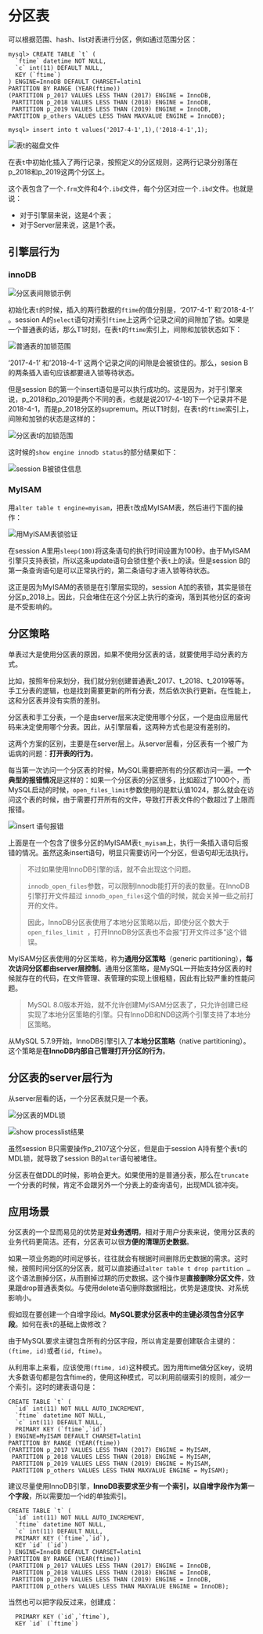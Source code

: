 # 分区表

可以根据范围、hash、list对表进行分区，例如通过范围分区：

```
mysql> CREATE TABLE `t` (
  `ftime` datetime NOT NULL,
  `c` int(11) DEFAULT NULL,
  KEY (`ftime`)
) ENGINE=InnoDB DEFAULT CHARSET=latin1
PARTITION BY RANGE (YEAR(ftime))
(PARTITION p_2017 VALUES LESS THAN (2017) ENGINE = InnoDB,
 PARTITION p_2018 VALUES LESS THAN (2018) ENGINE = InnoDB,
 PARTITION p_2019 VALUES LESS THAN (2019) ENGINE = InnoDB,
PARTITION p_others VALUES LESS THAN MAXVALUE ENGINE = InnoDB);

mysql> insert into t values('2017-4-1',1),('2018-4-1',1);
```

![表t的磁盘文件](分区表.assets/1588727952939.png)

在表`t`中初始化插入了两行记录，按照定义的分区规则，这两行记录分别落在p_2018和p_2019这两个分区上。

这个表包含了一个`.frm`文件和4个`.ibd`文件，每个分区对应一个`.ibd`文件。也就是说：

- 对于引擎层来说，这是4个表；
- 对于Server层来说，这是1个表。



## 引擎层行为

### innoDB

![分区表间隙锁示例](分区表.assets/d28d6ab873bd8337d88812d45b9266c7.png)

初始化表`t`的时候，插入的两行数据的`ftime`的值分别是，‘2017-4-1’ 和’2018-4-1’ 。session A的`select`语句对索引`ftime`上这两个记录之间的间隙加了锁。如果是一个普通表的话，那么T1时刻，在表`t`的`ftime`索引上，间隙和加锁状态如下：

![普通表的加锁范围](分区表.assets/1588728160072.png)

‘2017-4-1’ 和’2018-4-1’ 这两个记录之间的间隙是会被锁住的。那么，sesion B的两条插入语句应该都要进入锁等待状态。

但是session B的第一个insert语句是可以执行成功的。这是因为，对于引擎来说，p_2018和p_2019是两个不同的表，也就是说2017-4-1的下一个记录并不是2018-4-1，而是p_2018分区的supremum。所以T1时刻，在表`t`的`ftime`索引上，间隙和加锁的状态是这样的：

![分区表t的加锁范围](分区表.assets/1588728323155.png)

这时候的`show engine innodb status`的部分结果如下：

![session B被锁住信息](分区表.assets/e3d83d9ba89de9a6f541c9a2f24a3b0f.png)



### MyISAM

用`alter table t engine=myisam`，把表`t`改成MyISAM表，然后进行下面的操作：

![用MyISAM表锁验证](分区表.assets/941306d4a7193455dcf1cfebf7678876.png)

在session A里用`sleep(100)`将这条语句的执行时间设置为100秒。由于MyISAM引擎只支持表锁，所以这条update语句会锁住整个表`t`上的读。但是session B的第一条查询语句是可以正常执行的，第二条语句才进入锁等待状态。

这正是因为MyISAM的表锁是在引擎层实现的，session A加的表锁，其实是锁在分区p_2018上。因此，只会堵住在这个分区上执行的查询，落到其他分区的查询是不受影响的。



## 分区策略

单表过大是使用分区表的原因，如果不使用分区表的话，就要使用手动分表的方式。

比如，按照年份来划分，我们就分别创建普通表t_2017、t_2018、t_2019等等。手工分表的逻辑，也是找到需要更新的所有分表，然后依次执行更新。在性能上，这和分区表并没有实质的差别。

分区表和手工分表，一个是由server层来决定使用哪个分区，一个是由应用层代码来决定使用哪个分表。因此，从引擎层看，这两种方式也是没有差别的。

这两个方案的区别，主要是在server层上。从server层看，分区表有一个被广为诟病的问题：**打开表的行为**。

每当第一次访问一个分区表的时候，MySQL需要把所有的分区都访问一遍。**一个典型的报错情况**是这样的：如果一个分区表的分区很多，比如超过了1000个，而MySQL启动的时候，`open_files_limit`参数使用的是默认值1024，那么就会在访问这个表的时候，由于需要打开所有的文件，导致打开表文件的个数超过了上限而报错。

![insert 语句报错](分区表.assets/abfa0054ec43d97fb18ba3c1c8829ae7.png)

上面是在一个包含了很多分区的MyISAM表`t_myisam`上，执行一条插入语句后报错的情况。虽然这条insert语句，明显只需要访问一个分区，但语句却无法执行。

> 不过如果使用InnoDB引擎的话，就不会出现这个问题。
>
> `innodb_open_files`参数，可以限制Innodb能打开的表的数量。在InnoDB引擎打开文件超过 `innodb_open_files`这个值的时候，就会关掉一些之前打开的文件。
>
> 因此，InnoDB分区表使用了本地分区策略以后，即使分区个数大于`open_files_limit `，打开InnoDB分区表也不会报“打开文件过多”这个错误。

MyISAM分区表使用的分区策略，称为**通用分区策略**（generic partitioning），**每次访问分区都由server层控制**。通用分区策略，是MySQL一开始支持分区表的时候就存在的代码，在文件管理、表管理的实现上很粗糙，因此有比较严重的性能问题。

> MySQL 8.0版本开始，就不允许创建MyISAM分区表了，只允许创建已经实现了本地分区策略的引擎。只有InnoDB和NDB这两个引擎支持了本地分区策略。

从MySQL 5.7.9开始，InnoDB引擎引入了**本地分区策略**（native partitioning）。这个策略是**在InnoDB内部自己管理打开分区的行为**。



## 分区表的server层行为

从server层看的话，一个分区表就只是一个表。

![分区表的MDL锁](分区表.assets/0eca5a3190161e59ea58493915bd5e81.png)

![show processlist结果](分区表.assets/afe662f5e051a2ceb96a87624a589aa8.png)

虽然session B只需要操作p_2107这个分区，但是由于session A持有整个表`t`的MDL锁，就导致了session B的`alter`语句被堵住。

分区表在做DDL的时候，影响会更大。如果使用的是普通分表，那么在`truncate`一个分表的时候，肯定不会跟另外一个分表上的查询语句，出现MDL锁冲突。



## 应用场景

分区表的一个显而易见的优势是**对业务透明**，相对于用户分表来说，使用分区表的业务代码更简洁。还有，分区表可以很**方便的清理历史数据**。

如果一项业务跑的时间足够长，往往就会有根据时间删除历史数据的需求。这时候，按照时间分区的分区表，就可以直接通过`alter table t drop partition …`这个语法删掉分区，从而删掉过期的历史数据。这个操作是**直接删除分区文件**，效果跟drop普通表类似。与使用delete语句删除数据相比，优势是速度快、对系统影响小。



假如现在要创建一个自增字段id。**MySQL要求分区表中的主键必须包含分区字段**。如何在表`t`的基础上做修改？

由于MySQL要求主键包含所有的分区字段，所以肯定是要创建联合主键的：`(ftime, id)`或者`(id, ftime)`。

从利用率上来看，应该使用`(ftime, id)`这种模式。因为用ftime做分区key，说明大多数语句都是包含ftime的，使用这种模式，可以利用前缀索引的规则，减少一个索引。这时的建表语句是：

```
CREATE TABLE `t` (
  `id` int(11) NOT NULL AUTO_INCREMENT,
  `ftime` datetime NOT NULL,
  `c` int(11) DEFAULT NULL,
  PRIMARY KEY (`ftime`,`id`)
) ENGINE=MyISAM DEFAULT CHARSET=latin1
PARTITION BY RANGE (YEAR(ftime))
(PARTITION p_2017 VALUES LESS THAN (2017) ENGINE = MyISAM,
 PARTITION p_2018 VALUES LESS THAN (2018) ENGINE = MyISAM,
 PARTITION p_2019 VALUES LESS THAN (2019) ENGINE = MyISAM,
 PARTITION p_others VALUES LESS THAN MAXVALUE ENGINE = MyISAM);
```

建议尽量使用InnoDB引擎，**InnoDB表要求至少有一个索引，以自增字段作为第一个字段**，所以需要加一个id的单独索引。

```
CREATE TABLE `t` (
  `id` int(11) NOT NULL AUTO_INCREMENT,
  `ftime` datetime NOT NULL,
  `c` int(11) DEFAULT NULL,
  PRIMARY KEY (`ftime`,`id`),
  KEY `id` (`id`)
) ENGINE=InnoDB DEFAULT CHARSET=latin1
PARTITION BY RANGE (YEAR(ftime))
(PARTITION p_2017 VALUES LESS THAN (2017) ENGINE = InnoDB,
 PARTITION p_2018 VALUES LESS THAN (2018) ENGINE = InnoDB,
 PARTITION p_2019 VALUES LESS THAN (2019) ENGINE = InnoDB,
 PARTITION p_others VALUES LESS THAN MAXVALUE ENGINE = InnoDB);
```

当然也可以把字段反过来，创建成：

```
  PRIMARY KEY (`id`,`ftime`),
  KEY `id` (`ftime`)
```